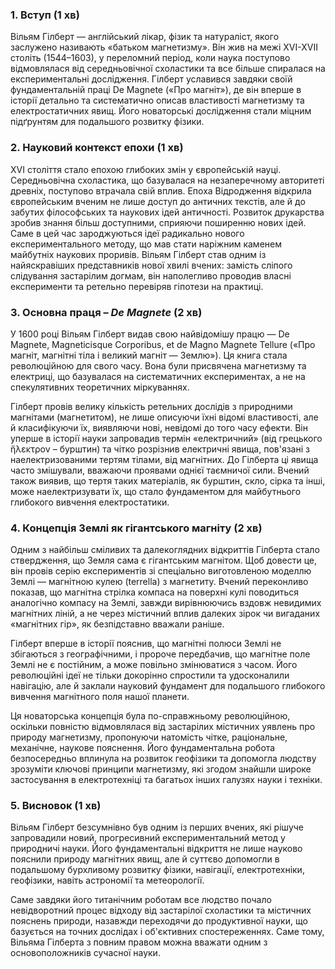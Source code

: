 ### 1. Вступ (1 хв)

Вільям Гілберт — англійський лікар, фізик та натураліст, якого заслужено називають «батьком магнетизму». Він жив на межі XVI-XVII століть (1544–1603), у переломний період, коли наука поступово відмовлялася від середньовічної схоластики та все більше спиралася на експериментальні дослідження. Гілберт уславився завдяки своїй фундаментальній праці De Magnete («Про магніт»), де він вперше в історії детально та систематично описав властивості магнетизму та електростатичних явищ. Його новаторські дослідження стали міцним підґрунтям для подальшого розвитку фізики.

### 2. Науковий контекст епохи (1 хв)

XVI століття стало епохою глибоких змін у європейській науці. Середньовічна схоластика, що базувалася на незаперечному авторитеті древніх, поступово втрачала свій вплив. Епоха Відродження відкрила європейським вченим не лише доступ до античних текстів, але й до забутих філософських та наукових ідей античності. Розвиток друкарства зробив знання більш доступними, сприяючи поширенню нових ідей. Саме в цей час зароджуються ідеї радикально нового експериментального методу, що мав стати наріжним каменем майбутніх наукових проривів. Вільям Гілберт став одним із найяскравіших представників нової хвилі вчених: замість сліпого слідування застарілим догмам, він наполегливо проводив власні експерименти та ретельно перевіряв гіпотези на практиці.

### 3. Основна праця – _De Magnete_ (2 хв)

У 1600 році Вільям Гілберт видав свою найвідомішу працю — De Magnete, Magneticisque Corporibus, et de Magno Magnete Tellure («Про магніт, магнітні тіла і великий магніт — Землю»). Ця книга стала революційною для свого часу. Вона були присвячена магнетизму та електриці, що базувалася на систематичних експериментах, а не на спекулятивних теоретичних міркуваннях.

Гілберт провів велику кількість ретельних дослідів з природними магнітами (магнетитом), не лише описуючи їхні відомі властивості, але й класифікуючи їх, виявляючи нові, невідомі до того часу ефекти. Він уперше в історії науки запровадив термін «електричний» (від грецького ἤλεκτρον – бурштин) та чітко розрізнив електричні явища, пов'язані з наелектризованими тертям тілами, від магнітних. До Гілберта ці явища часто змішували, вважаючи проявами однієї таємничої сили. Вчений також виявив, що тертя таких матеріалів, як бурштин, скло, сірка та інші, може наелектризувати їх, що стало фундаментом для майбутнього глибокого вивчення електростатики.

### 4. Концепція Землі як гігантського магніту (2 хв)

Одним з найбільш сміливих та далекоглядних відкриттів Гілберта стало ствердження, що Земля сама є гігантським магнітом. Щоб довести це, він провів серію експериментів зі спеціально виготовленою моделлю Землі — магнітною кулею (terrella) з магнетиту. Вчений переконливо показав, що магнітна стрілка компаса на поверхні кулі поводиться аналогічно компасу на Землі, завжди вирівнюючись вздовж невидимих магнітних ліній, а не через містичний вплив далеких зірок чи вигаданих «магнітних гір», як безпідставно вважали раніше.

Гілберт вперше в історії пояснив, що магнітні полюси Землі не збігаються з географічними, і пророче передбачив, що магнітне поле Землі не є постійним, а може повільно змінюватися з часом. Його революційні ідеї не тільки докорінно спростили та удосконалили навігацію, але й заклали науковий фундамент для подальшого глибокого вивчення магнітного поля нашої планети.

Ця новаторська концепція була по-справжньому революційною, оскільки повністю відмовлялася від застарілих містичних уявлень про природу магнетизму, пропонуючи натомість чітке, раціональне, механічне, наукове пояснення. Його фундаментальна робота безпосередньо вплинула на розвиток геофізики та допомогла людству зрозуміти ключові принципи магнетизму, які згодом знайшли широке застосування в електротехніці та багатьох інших галузях науки і техніки.

### 5. Висновок (1 хв)

Вільям Гілберт безсумнівно був одним із перших вчених, які рішуче запровадили новий, прогресивний експериментальний метод у природничі науки. Його фундаментальні відкриття не лише науково пояснили природу магнітних явищ, але й суттєво допомогли в подальшому бурхливому розвитку фізики, навігації, електротехніки, геофізики, навіть астрономії та метеорології.

Саме завдяки його титанічним роботам все людство почало невідворотний процес відходу від застарілої схоластики та містичних пояснень природи, назавжди переходячи до продуктивної науки, що базується на точних дослідах і об'єктивних спостереженнях. Саме тому, Вільяма Гілберта з повним правом можна вважати одним з основоположників сучасної науки.
